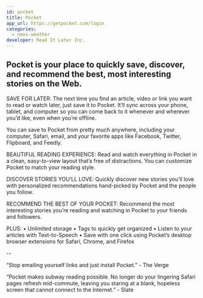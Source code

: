 ```yaml
---
id: pocket
title: Pocket
app_url: https://getpocket.com/login
categories:
  - news-weather
developer: Read It Later Inc.
---
```

Pocket is your place to quickly save, discover, and recommend the best, most interesting stories on the Web.
--

SAVE FOR LATER:
The next time you find an article, video or link you want to read or watch later, just save it to Pocket. It’ll sync across your phone, tablet, and computer so you can come back to it whenever and wherever you’d like, even when you’re offline.

You can save to Pocket from pretty much anywhere, including your computer, Safari, email, and your favorite apps like Facebook, Twitter, Flipboard, and Feedly.

BEAUTIFUL READING EXPERIENCE:
Read and watch everything in Pocket in a clean, easy-to-view layout that’s free of distractions. You can customize Pocket to match your reading style.

DISCOVER STORIES YOU’LL LOVE:
Quickly discover new stories you’ll love with personalized recommendations hand-picked by Pocket and the people you follow.

RECOMMEND THE BEST OF YOUR POCKET:
Recommend the most interesting stories you’re reading and watching in Pocket to your friends and followers.

PLUS:
• Unlimited storage
• Tags to quickly get organized
• Listen to your articles with Text-to-Speech
• Save with one click using Pocket’s desktop browser extensions for Safari, Chrome, and Firefox

--

“Stop emailing yourself links and just install Pocket.” - The Verge

“Pocket makes subway reading possible. No longer do your lingering Safari pages refresh mid-commute, leaving you staring at a blank, hopeless screen that cannot connect to the Internet.” - Slate
